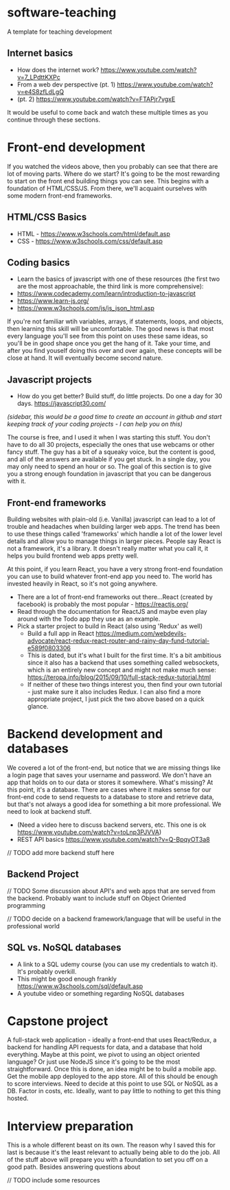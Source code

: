# software-teaching
A template for teaching development

## Internet basics
- How does the internet work? https://www.youtube.com/watch?v=7_LPdttKXPc
- From a web dev perspective (pt. 1) https://www.youtube.com/watch?v=e4S8zfLdLgQ
- (pt. 2) https://www.youtube.com/watch?v=FTAPjr7vgxE

It would be useful to come back and watch these multiple times as you continue through these sections.

# Front-end development
If you watched the videos above, then you probably can see that there are lot of moving parts. Where do we start? It's going to be the most rewarding to start on the front end building things you can see. This begins with a foundation of HTML/CSS/JS. From there, we'll acquaint ourselves with some modern front-end frameworks.

## HTML/CSS Basics
- HTML - https://www.w3schools.com/html/default.asp
- CSS - https://www.w3schools.com/css/default.asp

## Coding basics
- Learn the basics of javascript with one of these resources (the first two are the most approachable, the third link is more comprehensive):
 - https://www.codecademy.com/learn/introduction-to-javascript
 - https://www.learn-js.org/
 - https://www.w3schools.com/js/js_json_html.asp

If you're not familiar wtih variables, arrays, if statements, loops, and objects, then learning this skill will be uncomfortable.
The good news is that most every language you'll see from this point on uses these same ideas, so you'll be in good shape once you get the hang of it.
Take your time, and after you find youself doing this over and over again, these concepts will be close at hand. It will eventually become second nature.

## Javascript projects
- How do you get better? Build stuff, do little projects. Do one a day for 30 days. https://javascript30.com/

*(sidebar, this would be a good time to create an account in github and start keeping track of your coding projects - I can help you on this)*

The course is free, and I used it when I was starting this stuff. You don't have to do all 30 projects, especially the ones that use webcams or other fancy stuff. The guy has a bit of a squeaky voice, but the content is good, and all of the answers are available if you get stuck. In a single day, you may only need to spend an hour or so. The goal of this section is to give you a strong enough foundation in javascript that you can be dangerous with it.

## Front-end frameworks
Building websites with plain-old (i.e. Vanilla) javascript can lead to a lot of trouble and headaches when building larger web apps. The trend has been to use these things called 'frameworks' which handle a lot of the lower level details and allow you to manage things in larger pieces. People say React is not a framework, it's a library. It doesn't really matter what you call it, it helps you build frontend web apps pretty well. 

At this point, if you learn React, you have a very strong front-end foundation you can use to build whatever front-end app you need to. The world has invested heavily in React, so it's not going anywhere.

- There are a lot of front-end frameworks out there...React (created by facebook) is probably the most popular - https://reactjs.org/
- Read through the documentation for ReactJS and maybe even play around with the Todo app they use as an example.
- Pick a starter project to build in React (also using 'Redux' as well)
  - Build a full app in React https://medium.com/webdevils-advocate/react-redux-react-router-and-rainy-day-fund-tutorial-e589f0803306
  - This is dated, but it's what I built for the first time. It's a bit ambitious since it also has a backend that uses something called websockets, which is an entirely new concept and might not make much sense: https://teropa.info/blog/2015/09/10/full-stack-redux-tutorial.html
  - If neither of these two things interest you, then find your own tutorial - just make sure it also includes Redux. I can also find a more appropriate project, I just pick the two above based on a quick glance.


# Backend development and databases
We covered a lot of the front-end, but notice that we are missing things like a login page that saves your username and password. We don't have an app that holds on to our data or stores it somewhere. What's missing? At this point, it's a database. There are cases where it makes sense for our front-end code to send requests to a database to store and retrieve data, but that's not always a good idea for something a bit more professional. We need to look at backend stuff.

- (Need a video here to discuss backend servers, etc. This one is ok https://www.youtube.com/watch?v=toLnp3PJVVA)
- REST API basics https://www.youtube.com/watch?v=Q-BpqyOT3a8

// TODO add more backend stuff here

## Backend Project
// TODO Some discussion about API's and web apps that are served from the backend. Probably want to include stuff on Object Oriented programming

// TODO decide on a backend framework/language that will be useful in the professional world

## SQL vs. NoSQL databases
- A link to a SQL udemy course (you can use my credentials to watch it). It's probably overkill.
- This might be good enough frankly https://www.w3schools.com/sql/default.asp
- A youtube video or something regarding NoSQL databases

# Capstone project

A full-stack web application - ideally a front-end that uses React/Redux, a backend for handling API requests for data, and a database that hold everything. Maybe at this point, we pivot to using an object oriented language? Or just use NodeJS since it's going to be the most straightforward. Once this is done, an idea might be to build a mobile app. Get the mobile app deployed to the app store. All of this should be enough to score interviews. Need to decide at this point to use SQL or NoSQL as a DB. Factor in costs, etc. Ideally, want to pay little to nothing to get this thing hosted.

# Interview preparation

This is a whole different beast on its own. The reason why I saved this for last is because it's the least relevant to actually being able to do the job. All of the stuff above will prepare you with a foundation to set you off on a good path. Besides answering questions about 

// TODO include some resources
